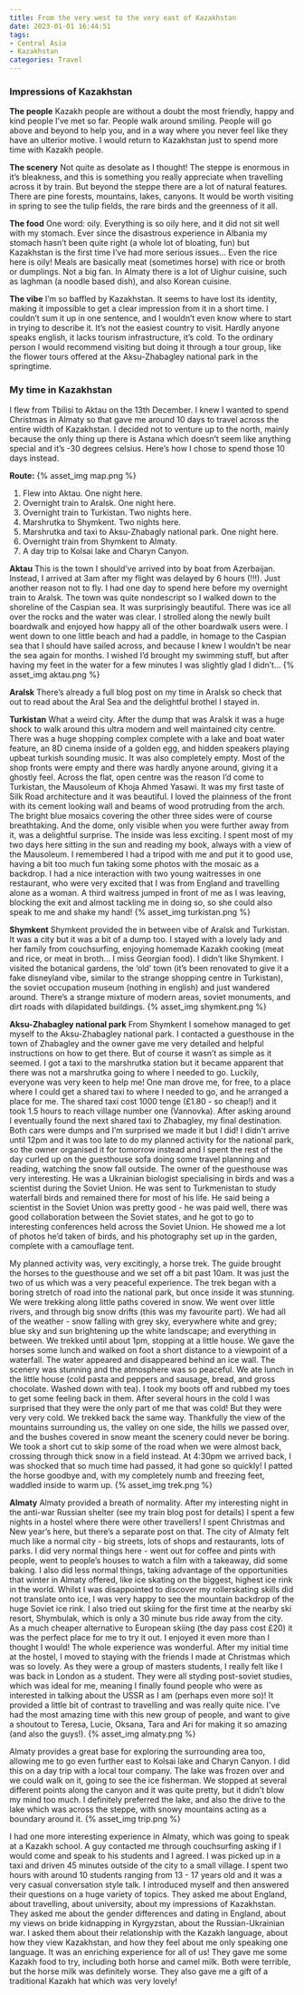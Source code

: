```yaml
---
title: From the very west to the very east of Kazakhstan
date: 2023-01-01 16:44:51
tags:
- Central Asia
- Kazakhstan
categories: Travel
---
```

### Impressions of Kazakhstan

**The people**
Kazakh people are without a doubt the most friendly, happy and kind people I’ve met so far. People walk around smiling. People will go above and beyond to help you, and in a way where you never feel like they have an ulterior motive. I would return to Kazakhstan just to spend more time with Kazakh people.

**The scenery**
Not quite as desolate as I thought! The steppe is enormous in it’s bleakness, and this is something you really appreciate when travelling across it by train. But beyond the steppe there are a lot of natural features. There are pine forests, mountains, lakes, canyons. It would  be worth visiting in spring to see the tulip fields, the rare birds and the greenness of it all. 

**The food**
One word: oily. Everything is so oily here, and it did not sit well with my stomach. Ever since the disastrous experience in Albania my stomach hasn’t been quite right (a whole lot of bloating, fun) but Kazakhstan is the first time I’ve had more serious issues… Even the rice here is oily! Meals are basically meat (sometimes horse) with rice or broth or dumplings. Not a big fan. In Almaty there is a lot of Uighur cuisine, such as laghman (a noodle based dish), and also Korean cuisine.

**The vibe**
I’m so baffled by Kazakhstan. It seems to have lost its identity, making it impossible to get a clear impression from it in a short time. I couldn’t sum it up in one sentence, and I wouldn’t even know where to start in trying to describe it. It’s not the easiest country to visit. Hardly anyone speaks english, it lacks tourism infrastructure, it’s cold. To the ordinary person I would recommend visiting but doing it through a tour group, like the flower tours offered at the Aksu-Zhabagley national park in the springtime. 

### My time in Kazakhstan

I flew from Tbilisi to Aktau on the 13th December. I knew I wanted to spend Christmas in Almaty so that gave me around 10 days to travel across the entire width of Kazakhstan. I decided not to venture up to the north, mainly because the only thing up there is Astana which doesn’t seem like anything special and it’s -30 degrees celsius. Here’s how I chose to spend those 10 days instead.

**Route:**
{% asset_img map.png %}

1. Flew into Aktau. One night here.
2. Overnight train to Aralsk. One night here.
3. Overnight train to Turkistan. Two nights here.
4. Marshrutka to Shymkent. Two nights here.
5. Marshrutka and taxi to Aksu-Zhabagly national park. One night here.
6. Overnight train from Shymkent to Almaty.
7. A day trip to Kolsai lake and Charyn Canyon.

**Aktau**
This is the town I should’ve arrived into by boat from Azerbaijan. Instead, I arrived at 3am after my flight was delayed by 6 hours (!!!). Just another reason not to fly. I had one day to spend here before my overnight train to Aralsk. The town was quite nondescript so I walked down to the shoreline of the Caspian sea. It was surprisingly beautiful. There was ice all over the rocks and the water was clear. I strolled along the newly built boardwalk and enjoyed how happy all of the other boardwalk users were. I went down to one little beach and had a paddle, in homage to the Caspian sea that I should have sailed across, and because I knew I wouldn’t be near the sea again for months. I wished I’d brought my swimming stuff, but after having my feet in the water for a few minutes I was slightly glad I didn’t…
{% asset_img aktau.png %}

**Aralsk**
There’s already a full blog post on my time in Aralsk so check that out to read about the Aral Sea and the delightful brothel I stayed in.

**Turkistan**
What a weird city. After the dump that was Aralsk it was a huge shock to walk around this ultra modern and well maintained city centre. There was a huge shopping complex complete with a lake and boat water feature, an 8D cinema inside of a golden egg, and hidden speakers playing upbeat turkish sounding music. It was also completely empty. Most of the shop fronts were empty and there was hardly anyone around, giving it a ghostly feel. Across the flat, open centre was the reason I’d come to Turkistan, the Mausoleum of Khoja Ahmed Yasawi. It was my first taste of Silk Road architecture and it was beautiful. I loved the plainness of the front with its cement looking wall and beams of wood protruding from the arch. The bright blue mosaics covering the other three sides were of course breathtaking. And the dome, only visible when you were further away from it, was a delightful surprise. The inside was less exciting. I spent most of my two days here sitting in the sun and reading my book, always with a view of the Mausoleum. I remembered I had a tripod with me and put it to good use, having a bit too much fun taking some photos with the mosaic as a backdrop. I had a nice interaction with two young waitresses in one restaurant, who were very excited that I was from England and travelling alone as a woman. A third waitress jumped in front of me as I was leaving, blocking the exit and almost tackling me in doing so, so she could also speak to me and shake my hand!
{% asset_img turkistan.png %}

**Shymkent**
Shymkent provided the in between vibe of Aralsk and Turkistan. It was a city but it was a bit of a dump too. I stayed with a lovely lady and her family from couchsurfing, enjoying homemade Kazakh cooking (meat and rice, or meat in broth… I miss Georgian food). I didn’t like Shymkent. I visited the botanical gardens, the ‘old’ town (it’s been renovated to give it a fake disneyland vibe, similar to the strange shopping centre in Turkistan), the soviet occupation museum (nothing in english) and just wandered around. There’s a strange mixture of modern areas, soviet monuments, and dirt roads with dilapidated buildings.
{% asset_img shymkent.png %}

**Aksu-Zhabagley national park**
From Shymkent I somehow managed to get myself to the Aksu-Zhabagley national park. I contacted a guesthouse in the town of Zhabagley and the owner gave me very detailed and helpful instructions on how to get there. But of course it wasn’t as simple as it seemed. I got a taxi to the marshrutka station but it became apparent that there was not a marshrutka going to where I needed to go. Luckily, everyone was very keen to help me! One man drove me, for free, to a place where I could get a shared taxi to where I needed to go, and he arranged a place for me. The shared taxi cost 1000 tenge (£1.80 - so cheap!) and it took 1.5 hours to reach village number one (Vannovka). After asking around I eventually found the next shared taxi to Zhabagley, my final destination. Both cars were dumps and I’m surprised we made it but I did! I didn’t arrive until 12pm and it was too late to do my planned activity for the national park, so the owner organised it for tomorrow instead and I spent the rest of the day curled up on the guesthouse sofa doing some travel planning and reading, watching the snow fall outside. The owner of the guesthouse was very interesting. He was a Ukrainian biologist specialising in birds and was a scientist during the Soviet Union. He was sent to Turkmenistan to study waterfall birds and remained there for most of his life. He said being a scientist in the Soviet Union was pretty good - he was paid well, there was good collaboration between the Soviet states, and he got to go to interesting conferences held across the Soviet Union. He showed me a lot of photos he’d taken of birds, and his photography set up in the garden, complete with a camouflage tent.

My planned activity was, very excitingly, a horse trek. The guide brought the horses to the guesthouse and we set off a bit past 10am. It was just the two of us which was a very peaceful experience. The trek began with a boring stretch of road into the national park, but once inside it was stunning. We were trekking along little paths covered in snow. We went over little rivers, and through big snow drifts (this was my favourite part). We had all of the weather - snow falling with grey sky, everywhere white and grey; blue sky and sun brightening up the white landscape; and everything in between. We trekked until about 1pm, stopping at a little house. We gave the horses some lunch and walked on foot a short distance to a viewpoint of a waterfall. The water appeared and disappeared behind an ice wall. The scenery was stunning and the atmosphere was so peaceful. We ate lunch in the little house (cold pasta and peppers and sausage, bread, and gross chocolate. Washed down with tea). I took my boots off and rubbed my toes to get some feeling back in them. After several hours in the cold I was surprised that they were the only part of me that was cold! But they were very very cold. We trekked back the same way. Thankfully the view of the mountains surrounding us, the valley on one side, the hills we passed over, and the bushes covered in snow meant the scenery could never be boring. We took a short cut to skip some of the road when we were almost back, crossing through thick snow in a field instead. At 4:30pm we arrived back, I was shocked that so much time had passed, it had gone so quickly! I patted the horse goodbye and, with my completely numb and freezing feet, waddled inside to warm up.
{% asset_img trek.png %}

**Almaty**
Almaty provided a breath of normality. After my interesting night in the anti-war Russian shelter (see my train blog post for details) I spent a few nights in a hostel where there were other travellers! I spent Christmas and New year’s here, but there’s a separate post on that. The city of Almaty felt much like a normal city - big streets, lots of shops and restaurants, lots of parks. I did very normal things here - went out for coffee and pints with people, went to people’s houses to watch a film with a takeaway, did some baking. I also did less normal things, taking advantage of the opportunities that winter in Almaty offered, like ice skating on the biggest, highest ice rink in the world. Whilst I was disappointed to discover my rollerskating skills did not translate onto ice, I was very happy to see the mountain backdrop of the huge Soviet ice rink. I also tried out skiing for the first time at the nearby ski resort, Shymbulak, which is only a 30 minute bus ride away from the city. As a much cheaper alternative to European skiing (the day pass cost £20) it was the perfect place for me to try it out. I enjoyed it even more than I thought I would! The whole experience was wonderful. After my initial time at the hostel, I moved to staying with the friends I made at Christmas which was so lovely. As they were a group of masters students, I really felt like I was back in London as a student. They were all styding post-soviet studies, which was ideal for me, meaning I finally found people who were as interested in talking about the USSR as I am (perhaps even more so)! It provided a little bit of contrast to travelling and was really quite nice. I've had the most amazing time with this new group of people, and want to give a shoutout to Teresa, Lucie, Oksana, Tara and Ari for making it so amazing (and also the guys!). 
{% asset_img almaty.png %}

Almaty provides a great base for exploring the surrounding area too, allowing me to go even further east to Kolsai lake and Charyn Canyon. I did this on a day trip with a local tour company. The lake was frozen over and we could walk on it, going to see the ice fisherman. We stopped at several different points along the canyon and it was quite pretty, but it didn’t blow my mind too much. I definitely preferred the lake, and also the drive to the lake which was across the steppe, with snowy mountains acting as a boundary around it.
{% asset_img trip.png %}

I had one more interesting experience in Almaty, which was going to speak at a Kazakh school. A guy contacted me through couchsurfing asking if I would come and speak to his students and I agreed. I was picked up in a taxi and driven 45 minutes outside of the city to a small village. I spent two hours with around 10 students ranging from 13 - 17 years old and it was a very casual conversation style talk. I introduced myself and then answered their questions on a huge variety of topics. They asked me about England, about travelling, about university, about my impressions of Kazakhstan. They asked me about the gender differences and dating in England, about my views on bride kidnapping in Kyrgyzstan, about the Russian-Ukrainian war. I asked them about their relationship with the Kazakh language, about how they view Kazakhstan, and how they feel about me only speaking one language. It was an enriching experience for all of us! They gave me some Kazakh food to try, including both horse and camel milk. Both were terrible, but the horse milk was definitely worse. They also gave me a gift of a traditional Kazakh hat which was very lovely!
